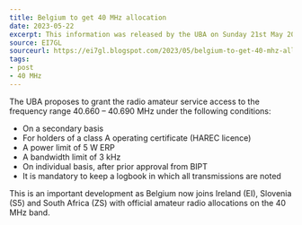 ```yaml
---
title: Belgium to get 40 MHz allocation
date: 2023-05-22
excerpt: This information was released by the UBA on Sunday 21st May 2023.
source: EI7GL
sourceurl: https://ei7gl.blogspot.com/2023/05/belgium-to-get-40-mhz-allocation.html
tags:
- post
- 40 MHz
---
```

The UBA proposes to grant the radio amateur service access to the frequency range 40.660 – 40.690 MHz under the following conditions:

- On a secondary basis
- For holders of a class A operating certificate (HAREC licence)
- A power limit of 5 W ERP
- A bandwidth limit of 3 kHz
- On individual basis, after prior approval from BIPT
- It is mandatory to keep a logbook in which all transmissions are noted

This is an important development as Belgium now joins Ireland (EI), Slovenia (S5) and South Africa (ZS) with official amateur radio allocations on the 40 MHz band.